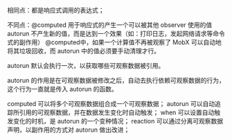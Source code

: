 相同点：都是响应式调用的表达式；

不同点：@computed 用于响应式的产生一个可以被其他 observer 使用的值
autorun 不产生新的值，而是达到一个效果（如：打印日志，发起网络请求等命令式的副作用）
@computed中，如果一个计算值不再被观察了
MobX 可以自动地将其垃圾回收，而 autorun 中的值必须要手动清理才行。


autorun 默认会执行一次，以获取哪些可观察数据被引用。

autorun 的作用是在可观察数据被修改之后，自动去执行依赖可观察数据的行为，这个行为一直就是传入 autorun 的函数。


computed 可以将多个可观察数据组合成一个可观察数据； autorun 可以自动追踪所引用的可观察数据，并在数据发生变化时自动触发； when 可以设置自动触发变化的时机，是 autorun 的一个变种情况； reaction 可以通过分离可观察数据声明，以副作用的方式对 autorun 做出改进；